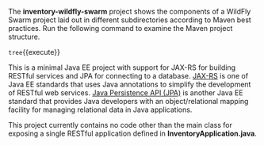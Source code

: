 The **inventory-wildfly-swarm** project shows the components of 
a WildFly Swarm project laid out in different subdirectories according to Maven best 
practices. Run the following command to examine the Maven project structure.

```tree```{{execute}}

This is a minimal Java EE project with support for JAX-RS for building 
RESTful services and JPA for connecting
to a database. [JAX-RS](https://docs.oracle.com/javaee/7/tutorial/jaxrs.htm) 
is one of Java EE standards that uses Java annotations 
to simplify the development of RESTful web services. [Java Persistence API (JPA)](https://docs.oracle.com/javaee/7/tutorial/partpersist.htm) is 
another Java EE standard that provides Java developers with an 
object/relational mapping facility for managing relational data in Java applications.

This project currently contains no code other than the main class for exposing a single 
RESTful application defined in **InventoryApplication.java**.